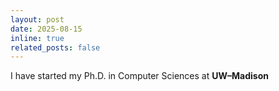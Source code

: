 ```yaml
---
layout: post
date: 2025-08-15
inline: true
related_posts: false
---
```


I have started my Ph.D. in Computer Sciences at **UW–Madison**